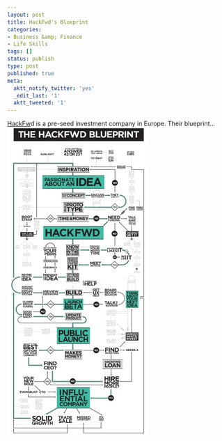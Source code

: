 ```yaml
---
layout: post
title: HackFwd's Blueprint
categories:
- Business &amp; Finance
- Life Skills
tags: []
status: publish
type: post
published: true
meta:
  aktt_notify_twitter: 'yes'
  _edit_last: '1'
  aktt_tweeted: '1'
---
```

[HackFw](http://hackfwd.com/)d is a pre-seed investment company in Europe. Their blueprint... ![](/img/hack-fwd-blueprint.jpg "hack-fwd-blueprint")
